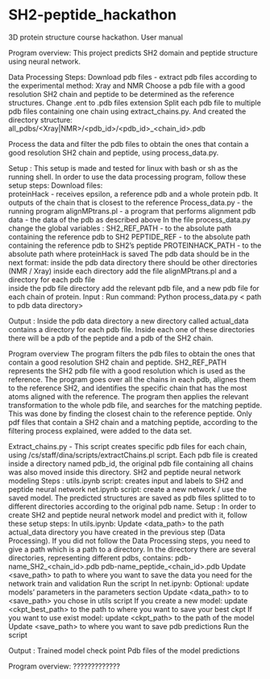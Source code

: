 # SH2-peptide_hackathon
3D protein structure course hackathon.
User manual

Program overview:
This project predicts SH2 domain and peptide structure using neural network.

Data Processing
Steps:
Download pdb files - 
extract pdb files according to the experimental method: Xray and NMR
Choose a pdb file with a good resolution SH2 chain and peptide to be determined as the reference structures.
Change .ent to .pdb files extension
Split each pdb file to multiple pdb files containing one chain using extract_chains.py. And created the directory structure: all_pdbs/<Xray|NMR>/<pdb_id>/<pdb_id>_<chain_id>.pdb

Process the data and filter the pdb files to obtain the ones that contain a good resolution SH2 chain and peptide, using process_data.py.

Setup :
This setup is made and tested for linux with bash or sh as the running shell.
In order to use the data processing program, follow these setup steps:
Download files:  
proteinHack - receives epsilon,  a reference pdb and a whole protein pdb. It outputs <chain> <start index> <end index> of the chain that is closest to the reference
Process_data.py - the running program
alignMPtrans.pl - a program that performs alignment
pdb data - the data of the pdb as described above
In the file process_data.py change the global variables : 
SH2_REF_PATH - to the absolute path containing the reference pdb to SH2
 PEPTIDE_REF -  to the  absolute path containing the reference pdb to SH2’s peptide
PROTEINHACK_PATH - to the absolute path where proteinHack is saved
The pdb data should be in the next format:
inside the pdb data directory there should be other directories (NMR / Xray) 
 inside each directory add the file alignMPtrans.pl and a directory for each pdb file  
inside the pdb file directory add the relevant pdb file, and a new pdb file for each chain of protein. 
Input  :
Run command: 
Python process_data.py < path to pdb data directory> 

Output : 
Inside the pdb data directory a new directory called actual_data contains a directory for each pdb file. Inside each one of these directories there will be a pdb of the peptide and a pdb of the SH2 chain. 


Program overview
The program filters the pdb files to obtain the ones that contain a good resolution SH2 chain and peptide. SH2_REF_PATH represents the SH2 pdb file with a good resolution which is used as the reference. The program goes over all the chains in each pdb, alignes them to the reference SH2, and identifies the specific chain that has the most atoms aligned with the reference. The program then applies the relevant transformation to the whole pdb file, and searches for the matching peptide. This was done by finding the closest chain to the reference peptide. Only pdf files that contain a SH2 chain and a matching peptide, according to the filtering process explained, were added to the data set.



Extract_chains.py - 
This script creates specific pdb files for each chain, using /cs/staff/dina/scripts/extractChains.pl  script. Each pdb file is created inside a directory named pdb_id, the original pdb file containing all chains was also moved inside this directory.
SH2 and peptide neural network modeling
Steps :
utils.ipynb script: creates input and labels to SH2 and peptide neural network
net.ipynb script: create a new network / use the saved model. 
The predicted structures are saved as pdb files splitted to to different directories according to the original pdb name.
Setup :
In order to create SH2 and peptide neural network model
and predict with it, follow these setup steps:
In utils.ipynb: 
Update <data_path> to the path actual_data directory you have created in the previous  step (Data Processing).
If you did not follow the Data Processing steps, you need to give a path which is a path to a directory. In the directory there are several directories, representing different pdbs, contains:
pdb-name_SH2_<chain_id>.pdb 	pdb-name_peptide_<chain_id>.pdb
Update <save_path> to path to where you want to save the data you need for the network train and validation
Run the script
In net.ipynb: 
Optional: update models’ parameters in the parameters section
Update <data_path> to to <save_path> you chose in utils script
If you create a new model: update <ckpt_best_path> to the path to where you want to save your best ckpt
If you want to use exist model: update  <ckpt_path> to the path of the model
Update <save_path> to where you want to save pdb predictions
Run the script

Output : 
Trained model check point
Pdb files of the model predictions

Program overview:
?????????????

